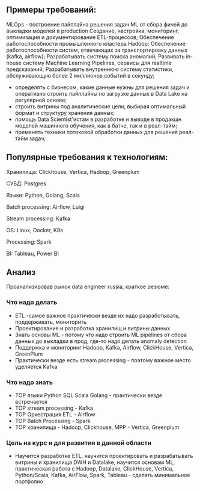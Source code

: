 ## Примеры требований:

MLOps - построение пайплайна решения задач ML от сбора фичей до выкладки моделей в production
Создание, настройка, мониторинг, оптимизация и документирование ETL-процессов;
Обеспечение работоспособности промышленного кластера Hadoop;
Обеспечение работоспособности систем, отвечающих за транспортировку данных (kafka, airflow);
Разрабатывать систему поиска аномалий;
Развивать in-house систему Machine Learning Pipelines, сервисы для realtime предсказаний;
Разрабатывать внутреннюю систему статистики, обслуживающую более 2 миллионов событий в секунду;
* определять с бизнесом, какие данные нужны для решения задач и оперативно строить пайплайны по загрузке данных в Data Lake на регулярной основе;
* строить витрины под аналитические цели, выбирая оптимальный формат и структуру хранения данных;
* помощь Data Scientist'истам в разработке и выводе в продакшн моделей машинного обучения, как в батче, так и в реал-тайм;
* применять техники потоковой обработки данных для решения реал-тайм задач;

## Популярные требования к технологиям:

Хранилища: Clickhouse, Vertica, Hadoop, Greenplum

СУБД: Postgres

Языки: Python, Golang, Scala

Batch processing: Airflow, Luigi

Stream processing: Kafka

OS: Linux, Docker, K8s

Processing: Spark

BI: Tableau, Power BI

## Анализ

Проанализировав рынок data engineer russia, краткое резюме:

### Что надо делать

* ETL -самое важное практически везде их надо разработывать, поддерживать, мониторить
* Проектирование и разработка хранилищ и витрины данных
* Знать основы ML - потому что надо  строить ML pipelines от сбора данных до выкладки в прод, где-то надо делать anomaly detection
* Поддержка и мониторинг Hadoop, Kafka, Airflow, ClickHouse, Vertica, GreenPlum
* Практически везде есть stream processing - поэтому важное место уделяется Kafka 


### Что надо знать

* TOP языки Python SQL Scala Golang - практически везде встречается
* TOP stream processing - Kafka
* TOP Оркестрация ETL - Airflow
* TOP Batch Processing - Spark
* TOP хранилища - Hadoop, Clickhouse, MPP - Vertica, Greenplum

### Цель на курс и для развития в данной области

* Научится разработке ETL, научится проектировать и разрабатывать витрины и хранилища DWH и Datalake, научится основам ML, практическая работа с Hadoop, Datalake, ClickHouse, Vertica, Python/Scala, Kafka, AirFlow, Spark, Tableau - сделать минимальное портфолио
